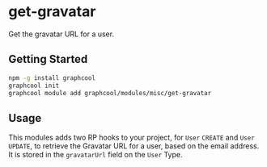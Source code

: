# get-gravatar

Get the gravatar URL for a user.

## Getting Started

```sh
npm -g install graphcool
graphcool init
graphcool module add graphcool/modules/misc/get-gravatar
```

## Usage

This modules adds two RP hooks to your project, for `User` `CREATE` and `User` `UPDATE`, to retrieve the Gravatar URL for a user, based on the email address. It is stored in the `gravatarUrl` field on the `User` Type.
